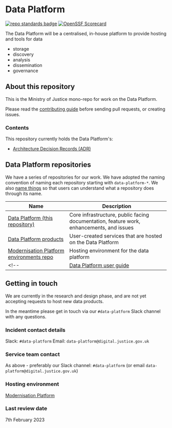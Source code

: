 # Data Platform

[![repo standards badge](https://img.shields.io/badge/dynamic/json?color=blue&style=for-the-badge&logo=github&label=MoJ%20Compliant&query=%24.result&url=https%3A%2F%2Foperations-engineering-reports.cloud-platform.service.justice.gov.uk%2Fapi%2Fv1%2Fcompliant_public_repositories%2Fdata-platform)](https://operations-engineering-reports.cloud-platform.service.justice.gov.uk/public-github-repositories.html#data-platform "Link to report") [![OpenSSF Scorecard](https://api.securityscorecards.dev/projects/github.com/ministryofjustice/data-platform/badge)](https://api.securityscorecards.dev/projects/github.com/ministryofjustice/data-platform)


The Data Platform will be a centralised, in-house platform to provide hosting and tools for data

* storage
* discovery
* analysis
* dissemination
* governance

## About this repository

This is the Ministry of Justice mono-repo for work on the Data Platform.

Please read the [contributing guide](CONTRIBUTING.md) before sending pull requests,
or creating issues.

### Contents

This repository currently holds the Data Platform's:

- [Architecture Decision Records (ADR)](architecture/decision/README.md)

## Data Platform repositories

We have a series of repositories for our work. We have adopted the naming convention of naming each repository starting with `data-platform-*`. 
We also [name things](https://technical-guidance.service.justice.gov.uk/documentation/standards/naming-things.html#naming-things) so that users 
can understand what a repository does through its name.

| Name                                                                                           | Description                                                                               |
| ---------------------------------------------------------------------------------------------- | ----------------------------------------------------------------------------------------- |
| [Data Platform (this repository)](https://github.com/ministryofjustice/data-platform)          | Core infrastructure, public facing documentation, feature work, enhancements, and issues  |
| [Data Platform products](https://github.com/ministryofjustice/data-platform-products)          | User-created services that are hosted on the Data Platform                                |
| [Modernisation Platform environments repo](https://github.com/ministryofjustice/modernisation-platform-environments/tree/main/terraform/environments/data-platform) | Hosting environment for the data platform |
<!--| [Data Platform user guide](https://github.com/ministryofjustice/data-platform)             | User-focussed documentation for how to get started and use the Cloud Platform             | -->

## Getting in touch

We are currently in the research and design phase, and are not yet accepting requests to host new data products.

In the meantime please get in touch via our `#data-platform` Slack channel with any questions.

<!--
## Service runbook information

Please note we do not provide support for data quality issues, or for apps dependent on the data platform. Please contact the relevant 
data or app owners via [*the directory of Data Platform services*]

### Incident response hours

Office hours, usually 8am-5pm on working days

-->

### Incident contact details

Slack: `#data-platform`
Email: `data-platform@digital.justice.gov.uk`

### Service team contact

As above - preferably our Slack channel: `#data-platform` (or email `data-platform@digital.justice.gov.uk`)

### Hosting environment

[Modernisation Platform](https://user-guide.modernisation-platform.service.justice.gov.uk/)

<!-- ### Consumers of this service:

(placeholder)

### **Services consumed by this:**

(placeholder) -->

### Last review date

7th February 2023
